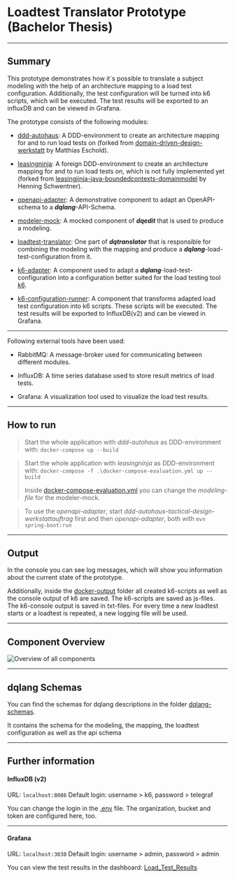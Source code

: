 # Loadtest Translator Prototype (Bachelor Thesis)

---
## Summary

This prototype demonstrates how it´s possible to translate a 
subject modeling with the help of an architecture mapping to a load test 
configuration. Additionally, the test configuration will be turned into 
k6 scripts, which will be executed. The test results will be exported to an
influxDB and can be viewed in Grafana.

The prototype consists of the following modules:

- [ddd-autohaus](https://github.com/dqualizer/loadtest-translator-prototype/tree/main/ddd-autohaus-tactical-design-werkstattauftrag):
A DDD-environment to create an architecture mapping for and to run load tests on (forked from [domain-driven-design-werkstatt](https://github.com/MatthiasEschhold/domain-driven-design-werkstatt) by Matthias Eschold).

- [leasingninja](https://github.com/dqualizer/loadtest-translator-prototype/tree/main/leasingninja):
A foreign DDD-environment to create an architecture mapping for and to run load tests on, which is not fully implemented yet
(forked from [leasingjinja-java-boundedcontexts-domainmodel](https://github.com/leasingninja/leasingninja-java-boundedcontexts-domainmodel) by Henning Schwentner).

- [openapi-adapter](https://github.com/dqualizer/loadtest-translator-prototype/tree/main/openapi-adapter):
A demonstrative component to adapt an OpenAPI-schema to a _**dqlang**_-API-Schema.

- [modeler-mock](https://github.com/dqualizer/loadtest-translator-prototype/tree/main/modeler-mock):
A mocked component of _**dqedit**_ that is used to produce a modeling.

- [loadtest-translator](https://github.com/dqualizer/loadtest-translator-prototype/tree/main/loadtest-translator):
One part of _**dqtranslator**_ that is responsible for combining the modeling 
with the mapping and produce a _**dqlang**_-load-test-configuration from it.

- [k6-adapter](https://github.com/dqualizer/loadtest-translator-prototype/tree/main/k6-adapter):
A component used to adapt a _**dqlang**_-load-test-configuration into a configuration
better suited for the load testing tool [k6](https://k6.io/docs/).

- [k6-configuration-runner](https://github.com/dqualizer/loadtest-translator-prototype/tree/main/k6-configuration-runner):
A component that transforms adapted load test configuration into k6 scripts.
These scripts will be executed. The test results will be exported to InfluxDB(v2) and
can be viewed in Grafana.
---
Following external tools have been used:

- RabbitMQ: A message-broker used for communicating between different modules.

- InfluxDB: A time series database used to store result metrics of load tests.

- Grafana: A visualization tool used to visualize the load test results.

---
## How to run

> Start the whole application with _ddd-autohaus_ as DDD-environment with: `docker-compose up --build`

> Start the whole application with _leasingninja_ as DDD-environment with: `docker-compose -f .\docker-compose-evaluation.yml up --build`
>
> Inside [docker-compose-evaluation.yml](https://github.com/dqualizer/loadtest-translator-prototype/blob/main/docker-compose-evaluation.yml) 
> you can change the _modeling-file_ for the modeler-mock.


> To use the _openapi-adapter_, start _ddd-autohaus-tactical-design-werkstattauftrag_ first and then _openapi-adapter_, both with `mvn spring-boot:run`

---
## Output

In the console you can see log messages, which will show you information about the current state of the
prototype.

Additionally, inside the [docker-output](docker-output) folder all created k6-scripts as well as
the console output of k6 are saved. The k6-scripts are saved as js-files. 
The k6-console output is saved in txt-files. For every time a new loadtest starts or a loadtest is repeated, a new logging
file will be used.

---
## Component Overview

![Overview of all components](ComponentOverview.png)

---
## dqlang Schemas

You can find the schemas for dqlang descriptions in the folder 
[dqlang-schemas](dqlang-schemas).

It contains the schema for the modeling, the mapping, the loadtest 
configuration as well as the api schema

---
## Further information

#### InfluxDB (v2)

URL: `localhost:8086`
Default login: username > k6,  password > telegraf

You can change the login in the [.env](env/.env) file.
The organization, bucket and token are configured here, too.

---
#### Grafana

URL: `localhost:3030`
Default login: username > admin, password > admin

You can view the test results in the dashboard: [Load_Test_Results](docker-config/grafana/my-dashboards/home.json)
